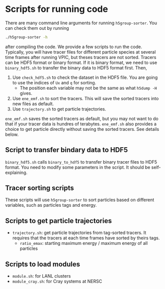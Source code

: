 # Scripts for running code
There are many command line arguments for running `h5group-sorter`.
You can check them out by running
```sh
./h5group-sorter -h
```
after compiling the code. We provide a few scripts to run the code.
Typically, you will have tracer files for different particle species at
several time frames after running VPIC, but theses tracers are not sorted.
Tracers can be HDF5 format or binary format. If it is binary format, we need
to use `binary_hdf5.sh` to transfer the binary data to HDF5 format first. Then,
1. Use `check_hdf5.sh` to check the dataset in the HDF5 file. You are going to
use the indices of `Ux` and `q` for sorting.
    - The position each variable may not be the same as what `h5dump -H` gives.
2. Use `ene_emf.sh` to sort the tracers. This will save the sorted tracers into
new files as default.
3. Use `trajectory.sh` to get particle trajectories.

`ene_emf.sh` saves the sorted tracers as default, but you may not want to do that
if your tracer data is hundres of terabytes. `ene_emf.sh` also provides a choice to
get particle directly without saving the sorted tracers. See details below.

## Script to transfer bindary data to HDF5
`binary_hdf5.sh` calls `binary_to_hdf5` to transfer binary tracer files to HDF5 format.
You need to modify some parameters in the script. It should be self-explaining.

## Tracer sorting scripts
These scripts will use `h5group-sorter` to sort particles based on different
variables, such as particles tags and energy.

## Scripts to get particle trajectories
* `trajectory.sh`: get particle trajectories from tag-sorted tracers. It requires
that the tracers at each time frames have sorted by theirs tags.
    - `ratio_emax`: starting maximum energy / maximum energy of all particles
    
## Scripts to load modules
* `module.sh`: for LANL clusters
* `module_cray.sh`: for Cray systems at NERSC
